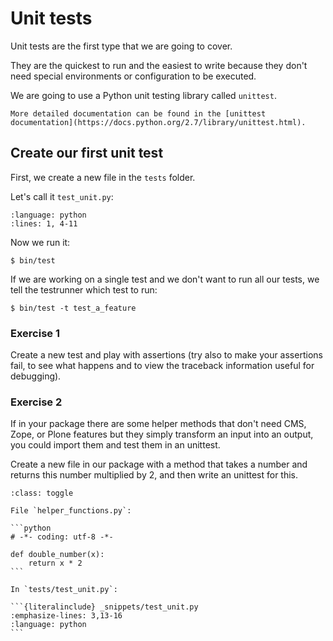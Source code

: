 # Unit tests

Unit tests are the first type that we are going to cover.

They are the quickest to run and the easiest to write because they don't need special environments or configuration to be executed.

We are going to use a Python unit testing library called `unittest`.

```{note}
More detailed documentation can be found in the [unittest documentation](https://docs.python.org/2.7/library/unittest.html).
```

## Create our first unit test

First, we create a new file in the `tests` folder.

Let's call it `test_unit.py`:

```{literalinclude} _snippets/test_unit.py
:language: python
:lines: 1, 4-11
```

Now we run it:

```console
$ bin/test
```

If we are working on a single test and we don't want to run all our tests, we tell the testrunner which test to run:

```console
$ bin/test -t test_a_feature
```

### Exercise 1

Create a new test and play with assertions (try also to make your assertions fail, to see what happens and to view the traceback information useful for debugging).

### Exercise 2

If in your package there are some helper methods that don't need CMS, Zope, or Plone features but they simply transform an input into an output, you could import them and test them in an unittest.

Create a new file in our package with a method that takes a number and returns this number multiplied by 2, and then write an unittest for this.

````{admonition} Solution
:class: toggle

File `helper_functions.py`:

```python
# -*- coding: utf-8 -*-

def double_number(x):
    return x * 2
```

In `tests/test_unit.py`:

```{literalinclude} _snippets/test_unit.py
:emphasize-lines: 3,13-16
:language: python
```
````
